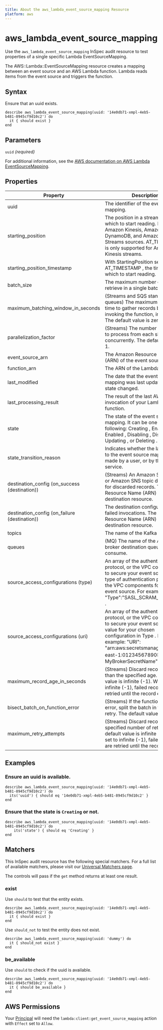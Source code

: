 ```yaml
---
title: About the aws_lambda_event_source_mapping Resource
platform: aws
---
```


# aws\_lambda\_event\_source\_mapping

Use the `aws_lambda_event_source_mapping` InSpec audit resource to test properties of a single specific Lambda EventSourceMapping.

The AWS::Lambda::EventSourceMapping resource creates a mapping between an event source and an AWS Lambda function. Lambda reads items from the event source and triggers the function.

## Syntax

Ensure that an uuid exists.

    describe aws_lambda_event_source_mapping(uuid: '14e0db71-xmpl-4eb5-b481-8945cf9d10c2') do
      it { should exist }
    end

## Parameters

`uuid` _(required)_

For additional information, see the [AWS documentation on AWS Lambda EventSourceMapping](https://docs.aws.amazon.com/AWSCloudFormation/latest/UserGuide/aws-resource-lambda-eventsourcemapping.html).

## Properties

| Property | Description|
| --- | --- |
| uuid | The identifier of the event source mapping. |
| starting_position | The position in a stream from which to start reading. Required for Amazon Kinesis, Amazon DynamoDB, and Amazon MSK Streams sources. AT_TIMESTAMP is only supported for Amazon Kinesis streams. |
| starting_position_timestamp | With StartingPosition set to AT_TIMESTAMP , the time from which to start reading. |
| batch_size | The maximum number of items to retrieve in a single batch. |
| maximum_batching_window_in_seconds | (Streams and SQS standard queues) The maximum amount of time to gather records before invoking the function, in seconds. The default value is zero. |
| parallelization_factor | (Streams) The number of batches to process from each shard concurrently. The default value is 1. |
| event_source_arn | The Amazon Resource Name (ARN) of the event source. |
| function_arn | The ARN of the Lambda function. |
| last_modified | The date that the event source mapping was last updated, or its state changed. |
| last_processing_result | The result of the last AWS Lambda invocation of your Lambda function. |
| state | The state of the event source mapping. It can be one of the following: Creating , Enabling , Enabled , Disabling , Disabled , Updating , or Deleting . |
| state_transition_reason | Indicates whether the last change to the event source mapping was made by a user, or by the Lambda service. |
| destination_config (on_success (destination)) | (Streams) An Amazon SQS queue or Amazon SNS topic destination for discarded records. The Amazon Resource Name (ARN) of the destination resource. |
| destination_config (on_failure (destination)) | The destination configuration for failed invocations. The Amazon Resource Name (ARN) of the destination resource. |
| topics | The name of the Kafka topic. |
| queues | (MQ) The name of the Amazon MQ broker destination queue to consume. |
| source_access_configurations (type) | An array of the authentication protocol, or the VPC components to secure your event source. The type of authentication protocol or the VPC components for your event source. For example: "Type":"SASL_SCRAM_512_AUTH" . |
| source_access_configurations (uri) | An array of the authentication protocol, or the VPC components to secure your event source. The value for your chosen configuration in Type . For example: "URI": "arn:aws:secretsmanager:us-east-1:01234567890:secret:MyBrokerSecretName" |
| maximum_record_age_in_seconds | (Streams) Discard records older than the specified age. The default value is infinite (-1). When set to infinite (-1), failed records are retried until the record expires. |
| bisect_batch_on_function_error | (Streams) If the function returns an error, split the batch in two and retry. The default value is false. |
| maximum_retry_attempts | (Streams) Discard records after the specified number of retries. The default value is infinite (-1). When set to infinite (-1), failed records are retried until the record expires. |

## Examples

### Ensure an uuid is available.
    describe aws_lambda_event_source_mapping(uuid: '14e0db71-xmpl-4eb5-b481-8945cf9d10c2') do
      its('uuid') { should eq '14e0db71-xmpl-4eb5-b481-8945cf9d10c2' }
    end

### Ensure that the state is `Creating` or not.
    describe aws_lambda_event_source_mapping(uuid: '14e0db71-xmpl-4eb5-b481-8945cf9d10c2') do
        its('state') { should eq 'Creating' }
    end

## Matchers

This InSpec audit resource has the following special matchers. For a full list of available matchers, please visit our [Universal Matchers page](https://www.inspec.io/docs/reference/matchers/).

The controls will pass if the `get` method returns at least one result.

### exist

Use `should` to test that the entity exists.

    describe aws_lambda_event_source_mapping(uuid: '14e0db71-xmpl-4eb5-b481-8945cf9d10c2') do
      it { should exist }
    end

Use `should_not` to test the entity does not exist.

    describe aws_lambda_event_source_mapping(uuid: 'dummy') do
      it { should_not exist }
    end

### be_available

Use `should` to check if the uuid is available.

    describe aws_lambda_event_source_mapping(uuid: '14e0db71-xmpl-4eb5-b481-8945cf9d10c2') do
      it { should be_available }
    end

## AWS Permissions

Your [Principal](https://docs.aws.amazon.com/IAM/latest/UserGuide/intro-structure.html#intro-structure-principal) will need the `lambda:client:get_event_source_mapping` action with `Effect` set to `Allow`.